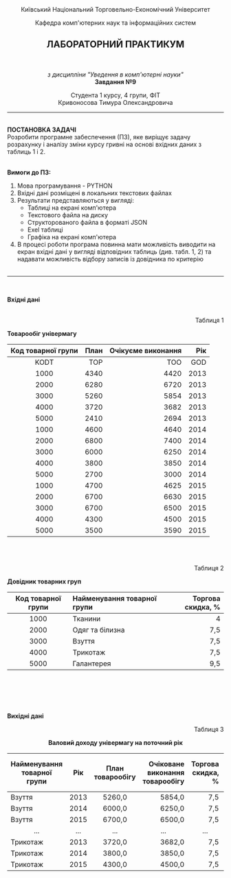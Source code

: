 <center>Київський Національний Торговельно-Економічний Університет

Кафедра комп'ютерних наук та інформаційних систем


<h2><b>ЛАБОРАТОРНИЙ ПРАКТИКУМ</b></h2><br>

*з дисципліни "Уведення в комп'ютерні науки"*<br>
**Завдання №9**

Студента 1 курсу, 4 групи, ФІТ<br>
Кривоносова Тимура Олександровича</center>

---


<br>
<b>ПОСТАНОВКА ЗАДАЧІ</b><br>
Розробити програмне забеспечення (ПЗ), яке виріщує задачу розрахунку і аналізу зміни курсу гривні на основі вхідних даних з таблиць 1 і 2.<br><br>

**Вимоги до ПЗ:**<br>
   1. Мова програмування - PYTHON
   2. Вхідні дані розміщені в локальних текстових файлах
   3. Результати представляються у вигляді:
       * Таблиці на екрані комп'ютера
       * Текстового файла на диску
       * Структорованого файла в форматі JSON
       * Exel таблиці
       * Графіка на екрані комп'ютера
   4. В процесі роботи програма повинна мати можливість виводити на екран вхідні дані у вигляді відповідних таблиць (див. табл. 1, 2) та надавати можливість відбору записів із довідника по критерію
<br><br>

---
<br>

**Вхідні дані**
<br><br>

<p align="right">Таблиця 1</p>
<b>Товарообіг універмагу</b>

Код товарної групи | План | Очікуєме виконання | Рік
:---: | ---: | ---: | ---:
KODT | TOP | TOO | GOD 
1000 | 4340 | 4420 | 2013
2000 | 6280 | 6720 | 2013
3000 | 5260 | 5854 | 2013
4000 | 3720 | 3682 | 2013
5000 | 2410 | 2694 | 2013
1000 | 4600 | 4640 | 2014
2000 | 6800 | 7400 | 2014
3000 | 6000 | 6250 | 2014
4000 | 3800 | 3850 | 2014
5000 | 2700 | 3000 | 2014
1000 | 4700 | 4625 | 2015
2000 | 6700 | 6630 | 2015
3000 | 6700 | 6500 | 2015
4000 | 4300 | 4500 | 2015
5000 | 3500 | 3590 | 2015

<br><br>
<p align="right">Таблиця 2</p>
<b>Довідник товарних груп</b>

Код товарної групи | Найменування товарної групи | Торгова скидка, %
:---: | :--- | ---:
1000 | Тканини | 4
2000 | Одяг та білизна | 7,5
3000 | Взуття | 7,5
4000 | Трикотаж | 7,5
5000 | Галантерея | 9,5

<br><br>
<br><br>

**Вихідні дані**

<p align="right">Таблиця 3</p>
<b><center>Валовий доходу універмагу на поточний рік</center></b>

Найменування товарної групи | Рік | План товарообігу | Очіковане виконання товарообігу | Торгова скидка, % | План валового доходу | Очіковане виконання валового доходу
--- | :---: | :---: | ---: | ---: | :---: | ---:
Взуття | 2013 | 5260,0 | 5854,0 | 7,5 | 50250,0 | 43905,0 | 
Взуття | 2014 | 6000,0 | 6250,0 | 7,5 | 17360,0 | 46875,0
Взуття | 2015 | 6700,0 | 6500,0 | 7,5 | 18800,0 | 48750,0
<center>...</center> | <center>...</center> | <center>...</center> | <center>...</center> | <center>...</center> | <center>...</center> | <center>...</center>
Трикотаж | 2013 | 3720,0 | 3682,0 | 7,5 | 22895,0 | 27615,0
Трикотаж | 2014 | 3800,0 | 3850,0 | 7,5 | 33250,0 | 28875,0
Трикотаж | 2015 | 4300,0 | 4500,0 | 7,5 | 27900,0 | 33750,0